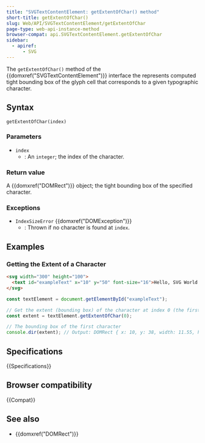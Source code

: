 ```yaml
---
title: "SVGTextContentElement: getExtentOfChar() method"
short-title: getExtentOfChar()
slug: Web/API/SVGTextContentElement/getExtentOfChar
page-type: web-api-instance-method
browser-compat: api.SVGTextContentElement.getExtentOfChar
sidebar:
  - apiref:
      - SVG
---
```


The `getExtentOfChar()` method of the {{domxref("SVGTextContentElement")}} interface the represents computed tight bounding box of the glyph cell that corresponds to a given typographic character.

## Syntax

```js-nolint
getExtentOfChar(index)
```

### Parameters

- `index`
  - : An `integer`; the index of the character.

### Return value

A {{domxref("DOMRect")}} object; the tight bounding box of the specified character.

### Exceptions

- `IndexSizeError` {{domxref("DOMException")}}
  - : Thrown if no character is found at `index`.

## Examples

### Getting the Extent of a Character

```html
<svg width="300" height="100">
  <text id="exampleText" x="10" y="50" font-size="16">Hello, SVG World!</text>
</svg>
```

```js
const textElement = document.getElementById("exampleText");

// Get the extent (bounding box) of the character at index 0 (the first character)
const extent = textElement.getExtentOfChar(0);

// The bounding box of the first character
console.dir(extent); // Output: DOMRect { x: 10, y: 38, width: 11.55, height: 16 }
```

## Specifications

{{Specifications}}

## Browser compatibility

{{Compat}}

## See also

- {{domxref("DOMRect")}}
